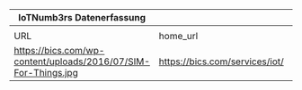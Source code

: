 |IoTNumb3rs Datenerfassung|||||||||||
| ---- | ---- | ---- | ---- | ---- | ---- | ---- | ---- | ---- | ---- | ---- |
||||||||||||
|URL|home_url|filename|device_class|device_count|market_class|market_volume|prognosis_year|publication_year|authorship_class|Dropbox folder|
|https://bics.com/wp-content/uploads/2016/07/SIM-For-Things.jpg|https://bics.com/services/iot/|file8_SIM-For-Things.jpg||||||||marielledemuth/20181118-1200|
